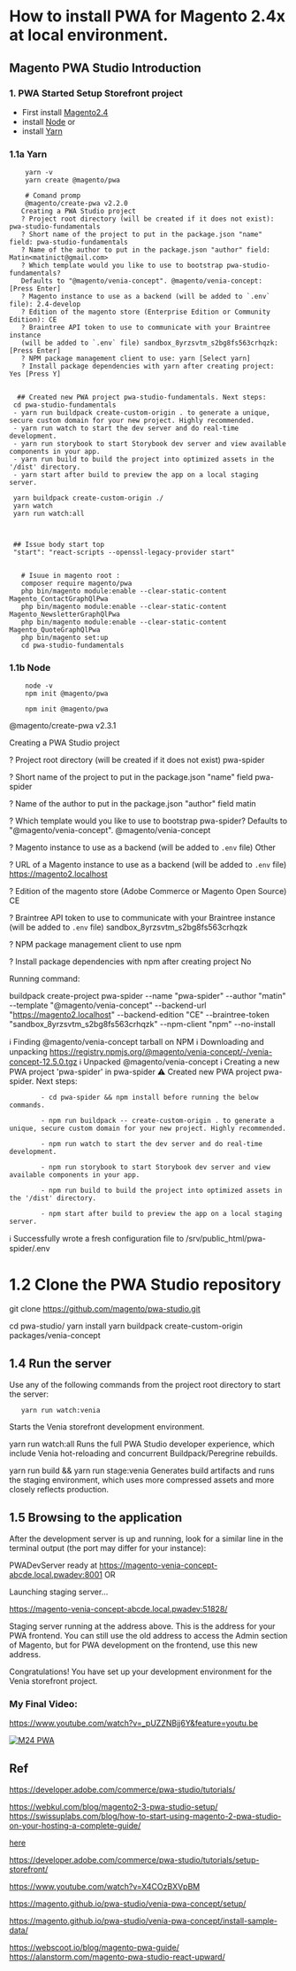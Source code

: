 # How to install PWA for Magento 2.4x at local environment.

## Magento PWA Studio Introduction

### 1. PWA Started Setup Storefront project

- First install [Magento2.4](m24.md)
- install [Node](node.md) or 
- install [Yarn](yarn.md)


       
### 1.1a Yarn

        yarn -v
        yarn create @magento/pwa
        
        # Comand promp         
        @magento/create-pwa v2.2.0
       Creating a PWA Studio project
       ? Project root directory (will be created if it does not exist): pwa-studio-fundamentals
       ? Short name of the project to put in the package.json "name" field: pwa-studio-fundamentals
       ? Name of the author to put in the package.json "author" field: Matin<matinict@gmail.com>
       ? Which template would you like to use to bootstrap pwa-studio-fundamentals? 
       Defaults to "@magento/venia-concept". @magento/venia-concept: [Press Enter]
       ? Magento instance to use as a backend (will be added to `.env` file): 2.4-develop
       ? Edition of the magento store (Enterprise Edition or Community Edition): CE
       ? Braintree API token to use to communicate with your Braintree instance 
       (will be added to `.env` file) sandbox_8yrzsvtm_s2bg8fs563crhqzk: [Press Enter]
       ? NPM package management client to use: yarn [Select yarn]
       ? Install package dependencies with yarn after creating project: Yes [Press Y]
       
       
      ## Created new PWA project pwa-studio-fundamentals. Next steps:
     cd pwa-studio-fundamentals
     - yarn run buildpack create-custom-origin . to generate a unique, secure custom domain for your new project. Highly recommended.
     - yarn run watch to start the dev server and do real-time development.
     - yarn run storybook to start Storybook dev server and view available components in your app.
     - yarn run build to build the project into optimized assets in the '/dist' directory.
     - yarn start after build to preview the app on a local staging server.
     
     yarn buildpack create-custom-origin ./
     yarn watch
     yarn run watch:all

     
     
     ## Issue body start top
     "start": "react-scripts --openssl-legacy-provider start"
     
     
       # Isuue in magento root :
       composer require magento/pwa 
       php bin/magento module:enable --clear-static-content Magento_ContactGraphQlPwa
       php bin/magento module:enable --clear-static-content Magento_NewsletterGraphQlPwa
       php bin/magento module:enable --clear-static-content Magento_QuoteGraphQlPwa
       php bin/magento set:up
       cd pwa-studio-fundamentals 




        
        
### 1.1b Node

        node -v
        npm init @magento/pwa
        
        npm init @magento/pwa
        
@magento/create-pwa v2.3.1

Creating a PWA Studio project

? Project root directory (will be created if it does not exist) pwa-spider

? Short name of the project to put in the package.json "name" field pwa-spider

? Name of the author to put in the package.json "author" field matin

? Which template would you like to use to bootstrap pwa-spider? Defaults to "@magento/venia-concept". @magento/venia-concept

? Magento instance to use as a backend (will be added to `.env` file) Other

? URL of a Magento instance to use as a backend (will be added to `.env` file) https://magento2.localhost

? Edition of the magento store (Adobe Commerce or Magento Open Source) CE

? Braintree API token to use to communicate with your Braintree instance (will be added to `.env` file) sandbox_8yrzsvtm_s2bg8fs563crhqzk

? NPM package management client to use npm

? Install package dependencies with npm after creating project No


Running command: 

buildpack create-project pwa-spider --name "pwa-spider" --author "matin" --template "@magento/venia-concept" --backend-url "https://magento2.localhost" --backend-edition "CE" --braintree-token "sandbox_8yrzsvtm_s2bg8fs563crhqzk" --npm-client "npm" --no-install


  ℹ  Finding @magento/venia-concept tarball on NPM
  ℹ  Downloading and unpacking https://registry.npmjs.org/@magento/venia-concept/-/venia-concept-12.5.0.tgz
  ℹ  Unpacked @magento/venia-concept
  ℹ  Creating a new PWA project 'pwa-spider' in pwa-spider
  ⚠  Created new PWA project pwa-spider. Next steps:

            - cd pwa-spider && npm install before running the below commands.

            - npm run buildpack -- create-custom-origin . to generate a unique, secure custom domain for your new project. Highly recommended.

            - npm run watch to start the dev server and do real-time development.

            - npm run storybook to start Storybook dev server and view available components in your app.

            - npm run build to build the project into optimized assets in the '/dist' directory.

            - npm start after build to preview the app on a local staging server.

  ℹ  Successfully wrote a fresh configuration file to /srv/public_html/pwa-spider/.env


        
        
 


# 1.2 Clone the PWA Studio repository 

git clone https://github.com/magento/pwa-studio.git

cd pwa-studio/
yarn install
yarn buildpack create-custom-origin packages/venia-concept

 ## 1.4 Run the server
Use any of the following commands from the project root directory to start the server:

       yarn run watch:venia
Starts the Venia storefront development environment.

yarn run watch:all
Runs the full PWA Studio developer experience, which include Venia hot-reloading and concurrent Buildpack/Peregrine rebuilds.

yarn run build && yarn run stage:venia
Generates build artifacts and runs the staging environment, which uses more compressed assets and more closely reflects production.

## 1.5 Browsing to the application
After the development server is up and running, look for a similar line in the terminal output (the port may differ for your instance):

PWADevServer ready at https://magento-venia-concept-abcde.local.pwadev:8001
OR

Launching staging server...

https://magento-venia-concept-abcde.local.pwadev:51828/

Staging server running at the address above.
This is the address for your PWA frontend. You can still use the old address to access the Admin section of Magento, but for PWA development on the frontend, use this new address.

Congratulations! You have set up your development environment for the Venia storefront project.


   
### My Final Video: 

https://www.youtube.com/watch?v=_pUZZNBjj6Y&feature=youtu.be


[![M24 PWA](https://i9.ytimg.com/vi/_pUZZNBjj6Y/mq2.jpg?sqp=CNzYm_sF&rs=AOn4CLAvH7FeQDq3h-Ju-2vS5RsbreR-tQ)](https://youtu.be/_pUZZNBjj6Y "PWA")


## Ref

https://developer.adobe.com/commerce/pwa-studio/tutorials/

https://webkul.com/blog/magento2-3-pwa-studio-setup/
https://swissuplabs.com/blog/how-to-start-using-magento-2-pwa-studio-on-your-hosting-a-complete-guide/

[here](https://magento.github.io/pwa-studio/)

https://developer.adobe.com/commerce/pwa-studio/tutorials/setup-storefront/

https://www.youtube.com/watch?v=X4COzBXVpBM

https://magento.github.io/pwa-studio/venia-pwa-concept/setup/

https://magento.github.io/pwa-studio/venia-pwa-concept/install-sample-data/

https://webscoot.io/blog/magento-pwa-guide/
https://alanstorm.com/magento-pwa-studio-react-upward/


